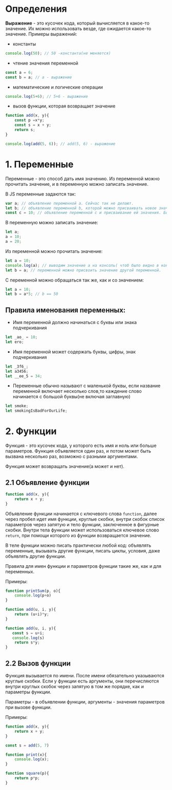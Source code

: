 # Определения

**Выражение** - это кусочек кода, который вычисляется в какое-то значение. Их можно использовать везде, где ожидается какое-то значение. Примеры выражений:

* константы
```javascript
console.log(50); // 50 -константа(не меняется)
```
* чтение значения переменной
```javascript
const a = 6; 
const b = a; // а - выражение
```
* математические и логические операции
```javascript
console.log(5+6); // 5+6 - выражение
```
* вызов функции, которая возвращает значение
```javascript
function add(x, y){
    const p =x*y;
    const s = x + y;
    return s;
} 

console.log(add(5, 6)); // add(5, 6) - выражение
```


# 1. Переменные
Переменные - это способ дать имя значению.
Из переменной можно прочитать значение, и в переменную можно записать значение.

В JS переменные задаются так:
```javascript
var a; // объявление переменной а. Сейчас так не делают.
let b; // объявление переменной b, которой можно присваивать новое значение.
const c = 10; // объявление переменной с и присваивание ей значения. Больше этой переменной присваивать значений нельзя.
```

В переменную можно записать значение:
```javascript
let a;
a = 10;
a = 20;
```

 Из переменной можно прочитать значение:
 ```javascript
 let a = 10;
 console.log(a); // выводим значение а на консоль( чтоб было видно в консоли).
 let b = a; // переменной можно присвоить значение другой переменной.
 ```

 С переменной можно обращаться так же, как и со значением:
```javascript
let a = 10;
let b = a*5; // b == 50
```

## Правила именования переменных:
* Имя переменной должно начинаться с буквы или знака подчеркивания
```javascript
let _ao_ = 10;
let ero; 
```

* Имя переменной может содержать буквы, цифры, знак подчеркивания
```javascript
let _3f6_;
let a3456;
let __ee_5 = 34;
```

* Переменные обычно называют с маленькой буквы, если название переменной включает несколько слов,то каждение слово начинается с большой буквы(не включая заглавную)
```javascript
let smoke;
let smokingIsBadForOurLife;
```

# 2. Функции

Функция - это кусочек кода, у которого есть имя и ноль или больше параметров. Функция объявляется один раз, и потом может быть вызвана несколько раз, возможно с разными аргументами.

Функция может возвращать значение(а может и нет).

## 2.1 Объявление функции

```javascript
function add(x, y){
    return x + y;
}
```
Объявление функции начинается с ключевого слова `function`, далее через пробел идет имя функции, круглые скобки, внутри скобок список параметров через запятую и тело функции, заключенное в фигурные скобки. Внутри тела функции может использоваться ключевое слово `return`, при помощи которого из функции возвращается значение.

В теле функции можно писать практически любой код: объявлять переменные, вызывать другие функции, писать циклы, условия, даже объявлять другие функции.

Правила для имен функции и параметров функции такие же, как и для переменных. 

Примеры:
```javascript
function printSum(p, o){
    console.log(p+o)
}
```
```javascript
function add(u, i, y){
    return (u+i)*y;
}

```
```javascript
function add(u, i, y){
   const s = u+i;
   console.log(s)
    return s*y;
}

```

## 2.2 Вызов функции

Функция вызывается по имени. После имени обязательно указываются круглые скобки. Если у функции есть аргументы, они перечисляются внутри круглых скобок через запятую в том же порядке, как и параметры функции.

Параметры - в объявлении функции, аргументы - значения параметров при вызове функции.

Примеры:
```javascript
function add(x, y){
    return x + y;
}

const s = add(5, 7)
```
```javascript
function print(x){
    console.log(x);
}

function square(p){
    return p*p;
}

```

